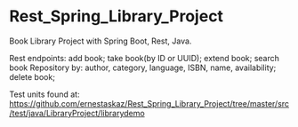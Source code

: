# Rest_Spring_Library_Project
Book Library Project with Spring Boot, Rest, Java.


Rest endpoints:
add book;
take book(by ID or UUID);
extend book;
search book Repository by: author, category, language, ISBN, name, availability;
delete book;

Test units found at:
https://github.com/ernestaskaz/Rest_Spring_Library_Project/tree/master/src/test/java/LibraryProject/librarydemo

